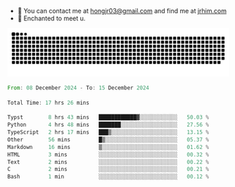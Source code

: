 - 📧 You can contact me at hongjr03@gmail.com and find me at [jrhim.com](https://jrhim.com/)
- 💜 Enchanted to meet u.

![snake_animation](https://raw.githubusercontent.com/hongjr03/hongjr03/output/github-contribution-grid-snake.svg)

<!--START_SECTION:waka-->

```rust
From: 08 December 2024 - To: 15 December 2024

Total Time: 17 hrs 26 mins

Typst        8 hrs 43 mins   ████████████▓░░░░░░░░░░░░   50.03 %
Python       4 hrs 48 mins   ███████░░░░░░░░░░░░░░░░░░   27.56 %
TypeScript   2 hrs 17 mins   ███▒░░░░░░░░░░░░░░░░░░░░░   13.15 %
Other        56 mins         █▒░░░░░░░░░░░░░░░░░░░░░░░   05.37 %
Markdown     16 mins         ▒░░░░░░░░░░░░░░░░░░░░░░░░   01.62 %
HTML         3 mins          ░░░░░░░░░░░░░░░░░░░░░░░░░   00.32 %
Text         2 mins          ░░░░░░░░░░░░░░░░░░░░░░░░░   00.22 %
C            2 mins          ░░░░░░░░░░░░░░░░░░░░░░░░░   00.21 %
Bash         1 min           ░░░░░░░░░░░░░░░░░░░░░░░░░   00.12 %
```

<!--END_SECTION:waka-->

